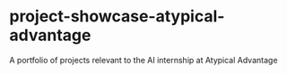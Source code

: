 # project-showcase-atypical-advantage
A portfolio of projects relevant to the AI internship at Atypical Advantage
